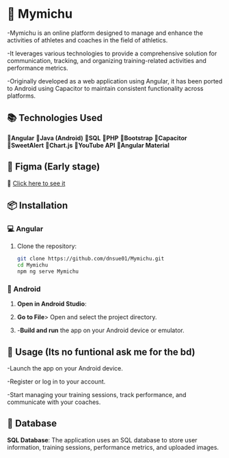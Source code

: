 # 🐻 Mymichu

-Mymichu is an online platform designed to manage and enhance the activities of athletes and coaches in the field of athletics.

-It leverages various technologies to provide a comprehensive solution for communication, tracking, and organizing training-related activities and performance metrics.

-Originally developed as a web application using Angular, it has been ported to Android using Capacitor to maintain consistent functionality across platforms.

## 📚 Technologies Used

🔗**Angular** 
🔗**Java (Android)**
🔗**SQL**
🔗**PHP**
🔗**Bootstrap**
🔗**Capacitor**
🔗**SweetAlert**
🔗**Chart.js**
🔗**YouTube API** 
🔗**Angular Material**

## 💚 Figma (Early stage)

🔗 [Click here to see it](https://www.figma.com/design/XsaaT2B75wHLrTj4oYum1H/Untitled?m=auto&t=WX0wfcTXMfSgKoHI-6)


## 📦 Installation

### 💻 Angular
1. Clone the repository:
   ```bash
   git clone https://github.com/dnsue01/Mymichu.git
   cd Mymichu
   npm ng serve Mymichu
   ```

### 📳 Android

  1. **Open in Android Studio**:

  2. **Go to File**> Open and select the project directory.

  3. -**Build and run** the app on your Android device or emulator.

## 🚀 Usage (Its no funtional ask me for the bd)

-Launch the app on your Android device.

-Register or log in to your account.

-Start managing your training sessions, track performance, and communicate with your coaches.

## 💾 Database

**SQL Database**: The application uses an SQL database to store user information, training sessions, performance metrics, and uploaded images.



